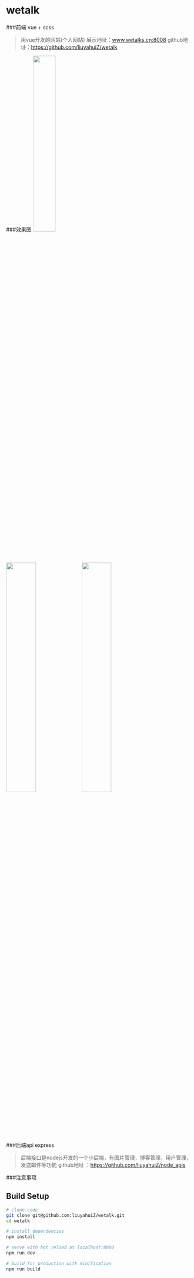 # wetalk

###前端 vue + scss
> 用vue开发的网站(个人网站)
> 展示地址：www.wetalks.cn:8008
> github地址：https://github.com/liuyahuiZ/wetalk

###效果图
<img width='35%' src="http://47.88.2.72:2016/getphotoPal/2017-4-1/1491029378698.png"/>

<div>
<img width='40%' src="http://47.88.2.72:2016/getphotoPal/2017-4-1/14910294661816.png"/>
<img width='40%' src="http://47.88.2.72:2016/getphotoPal/2017-4-1/14910294851648.png"/>
</div>

###后端api express
> 后端接口是nodejs开发的一个小后端，有图片管理，博客管理，用户管理，发送邮件等功能
> github地址 ：https://github.com/liuyahuiZ/node_apis

###注意事项


## Build Setup

``` bash
# clone code
git clone git@github.com:liuyahuiZ/wetalk.git
cd wetalk

# install dependencies
npm install

# serve with hot reload at localhost:8080
npm run dev

# build for production with minification
npm run build
```

